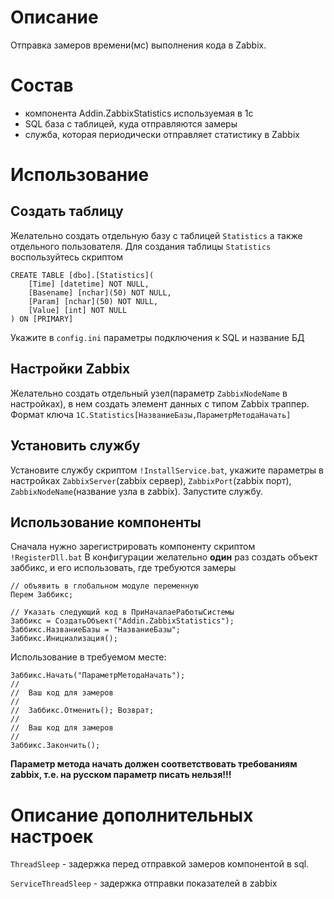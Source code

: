 # Описание
Отправка замеров времени(мс) выполнения кода в Zabbix.

# Состав
* компонента Addin.ZabbixStatistics используемая в 1с
* SQL база с таблицей, куда отправляются замеры
* служба, которая периодически отправляет статистику в Zabbix

# Использование
## Создать таблицу
Желательно создать отдельную базу с таблицей ```Statistics``` а также отдельного пользователя.
Для создания таблицы ```Statistics``` воспользуйтесь скриптом
```
CREATE TABLE [dbo].[Statistics](
	[Time] [datetime] NOT NULL,
	[Basename] [nchar](50) NOT NULL,
	[Param] [nchar](50) NOT NULL,
	[Value] [int] NOT NULL
) ON [PRIMARY]
```
Укажите в ```config.ini``` параметры подключения к SQL и название БД

## Настройки Zabbix
Желательно создать отдельный узел(параметр ```ZabbixNodeName```  в настройках), в нем создать элемент данных с типом Zabbix траппер.
Формат ключа ```1C.Statistics[НазваниеБазы,ПараметрМетодаНачать]```

## Установить службу
Установите службу скриптом ```!InstallService.bat```, укажите параметры в настройках ```ZabbixServer```(zabbix сервер), ```ZabbixPort```(zabbix порт), ```ZabbixNodeName```(название узла в zabbix). Запустите службу.
## Использование компоненты
Сначала нужно зарегистрировать компоненту скриптом ```!RegisterDll.bat``` 
В конфигурации желательно **один** раз создать объект заббикс, и его использовать, где требуются замеры
```
// объявить в глобальном модуле переменную
Перем Заббикс;

// Указать следующий код в ПриНачалаеРаботыСистемы
Заббикс = СоздатьОбъект("Addin.ZabbixStatistics");
Заббикс.НазваниеБазы = "НазваниеБазы";
Заббикс.Инициализация();
```
Использование в требуемом месте:
```
Заббикс.Начать("ПараметрМетодаНачать");
//
//  Ваш код для замеров
//
//	Заббикс.Отменить(); Возврат;
//
//  Ваш код для замеров
//
Заббикс.Закончить();
```
**Параметр метода начать должен соответствовать требованиям zabbix, т.е. на русском параметр писать нельзя!!!**

# Описание дополнительных настроек
```ThreadSleep``` - задержка перед отправкой замеров компонентой в sql.

```ServiceThreadSleep``` - задержка отправки показателей в zabbix
